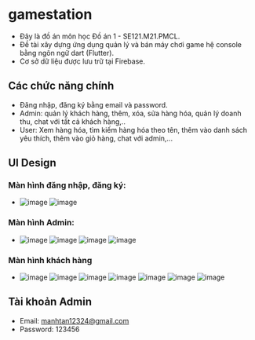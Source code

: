 # gamestation

- Đây là đồ án môn học Đồ án 1 - SE121.M21.PMCL.
- Đề tài xây dựng ứng dụng quản lý và bán máy chơi game hệ console bằng ngôn ngữ dart (Flutter).
- Cơ sở dữ liệu được lưu trữ tại Firebase.

## Các chức năng chính
- Đăng nhập, đăng ký bằng email và password.
- Admin: quản lý khách hàng, thêm, xóa, sửa hàng hóa, quản lý doanh thu, chat với tất cả khách hàng,..
- User: Xem hàng hóa, tìm kiếm hàng hóa theo tên, thêm vào danh sách yêu thích, thêm vào giỏ hàng, chat với admin,...

## UI Design

### Màn hình đăng nhập, đăng ký: 
- ![image](https://user-images.githubusercontent.com/84220651/174219923-8cbb635a-a622-4e19-ae7e-55cea369b37b.png) ![image](https://user-images.githubusercontent.com/84220651/174220676-0a720406-b859-43ae-a2c9-529aa8f7b138.png)

### Màn hình Admin:
- ![image](https://user-images.githubusercontent.com/84220651/174220109-82d08156-51ff-4c87-9aa3-43ee63d0ff4c.png)  ![image](https://user-images.githubusercontent.com/84220651/174220315-8a446b0e-8e98-4712-abb2-b1fb46498ace.png) ![image](https://user-images.githubusercontent.com/84220651/174220474-af279eaa-d654-4655-910c-f64582632a17.png) ![image](https://user-images.githubusercontent.com/84220651/174220531-c5e620d5-040c-4d80-9a52-52b0e9360abd.png)
### Màn hình khách hàng
- ![image](https://user-images.githubusercontent.com/84220651/174220837-e22a2edb-78af-4a38-b275-51398250f8ae.png) ![image](https://user-images.githubusercontent.com/84220651/174220887-dd77ef53-0a77-4b42-b1d1-3ba13d7b1769.png) ![image](https://user-images.githubusercontent.com/84220651/174220925-45e91a30-f409-409c-b899-0cf7aa46db7e.png) ![image](https://user-images.githubusercontent.com/84220651/174220963-b28dc46d-d88c-45d3-841f-b5e88de6e6e5.png) ![image](https://user-images.githubusercontent.com/84220651/174221030-67080525-bec6-4a03-9557-62667b0b6cf8.png) ![image](https://user-images.githubusercontent.com/84220651/174221704-b54255eb-b1ce-41eb-aa53-4469b75a4995.png) ![image](https://user-images.githubusercontent.com/84220651/174221141-e2709d5d-5589-4007-991f-2d05a263fd31.png)
## Tài khoản Admin
- Email: manhtan12324@gmail.com
- Password: 123456







 


